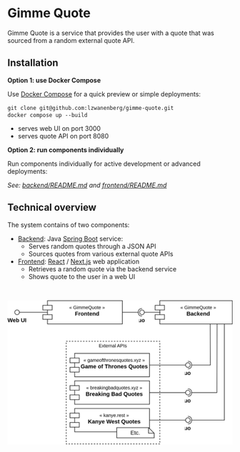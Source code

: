 # Gimme Quote

Gimme Quote is a service that provides the user with a quote that was sourced from a random external quote API.

## Installation

**Option 1: use Docker Compose**

Use [Docker Compose](https://docs.docker.com/compose/) for a quick preview or simple deployments:

```console
git clone git@github.com:lzwanenberg/gimme-quote.git
docker compose up --build
```
  - serves web UI on port 3000
  - serves quote API on port 8080

**Option 2: run components individually**

Run components individually for active development or advanced deployments:

*See: [backend/README.md](./backend/README.md) and [frontend/README.md](./frontend/README.md)*

## Technical overview

The system contains of two components:

- [Backend](./backend): Java [Spring Boot](https://spring.io/projects/spring-boot) service:
  - Serves random quotes through a JSON API
  - Sources quotes from various external quote APIs
- [Frontend](./frontend): [React](https://react.dev/) / [Next.js](https://nextjs.org/) web application
  - Retrieves a random quote via the backend service
  - Shows quote to the user in a web UI

&nbsp;

![Component diagram](./documentation/component_diagram.svg)
